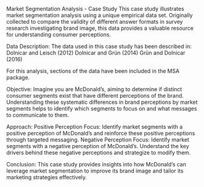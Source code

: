 Market Segmentation Analysis - Case Study
This case study illustrates market segmentation analysis using a unique empirical data set. Originally collected to compare the validity of different answer formats in survey research investigating brand image, this data provides a valuable resource for understanding consumer perceptions.

Data Description:
The data used in this case study has been described in:
Dolnicar and Leisch (2012)
Dolnicar and Grün (2014)
Grün and Dolnicar (2016)

For this analysis, sections of the data have been included in the MSA package.

Objective:
Imagine you are McDonald’s, aiming to determine if distinct consumer segments exist that have different perceptions of the brand. Understanding these systematic differences in brand perceptions by market segments helps to identify which segments to focus on and what messages to communicate to them.

Approach:
Positive Perception Focus: Identify market segments with a positive perception of McDonald’s and reinforce these positive perceptions through targeted messaging.
Negative Perception Focus: Identify market segments with a negative perception of McDonald’s. Understand the key drivers behind these negative perceptions and strategize to modify them.

Conclusion:
This case study provides insights into how McDonald’s can leverage market segmentation to improve its brand image and tailor its marketing strategies effectively.
